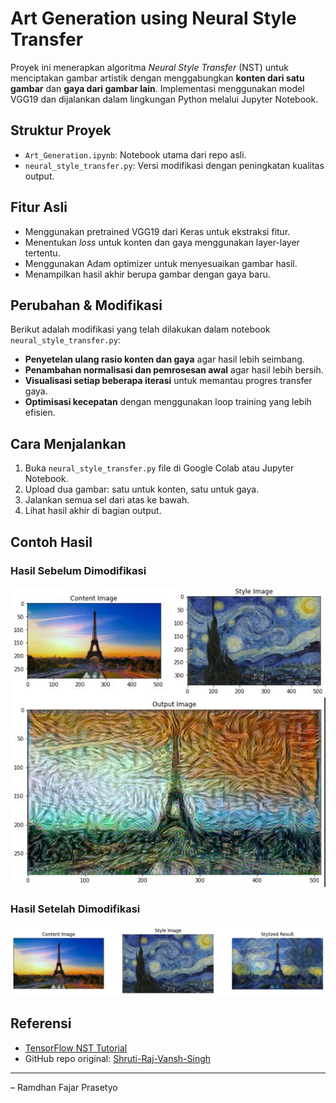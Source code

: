 #  Art Generation using Neural Style Transfer

Proyek ini menerapkan algoritma *Neural Style Transfer* (NST) untuk menciptakan gambar artistik dengan menggabungkan **konten dari satu gambar** dan **gaya dari gambar lain**. Implementasi menggunakan model VGG19 dan dijalankan dalam lingkungan Python melalui Jupyter Notebook.

##  Struktur Proyek

- `Art_Generation.ipynb`: Notebook utama dari repo asli.
- `neural_style_transfer.py`: Versi modifikasi  dengan peningkatan kualitas output.

##  Fitur Asli

- Menggunakan pretrained VGG19 dari Keras untuk ekstraksi fitur.
- Menentukan *loss* untuk konten dan gaya menggunakan layer-layer tertentu.
- Menggunakan Adam optimizer untuk menyesuaikan gambar hasil.
- Menampilkan hasil akhir berupa gambar dengan gaya baru.

##  Perubahan & Modifikasi

Berikut adalah modifikasi yang telah dilakukan dalam notebook `neural_style_transfer.py`:

-  **Penyetelan ulang rasio konten dan gaya** agar hasil lebih seimbang.
-  **Penambahan normalisasi dan pemrosesan awal** agar hasil lebih bersih.
-  **Visualisasi setiap beberapa iterasi** untuk memantau progres transfer gaya.
-  **Optimisasi kecepatan** dengan menggunakan loop training yang lebih efisien.

##  Cara Menjalankan

1. Buka `neural_style_transfer.py` file di Google Colab atau Jupyter Notebook.
2. Upload dua gambar: satu untuk konten, satu untuk gaya.
3. Jalankan semua sel dari atas ke bawah.
4. Lihat hasil akhir di bagian output.

##  Contoh Hasil

### Hasil Sebelum Dimodifikasi
![Hasil Asli](hasil_asli.JPG)

### Hasil Setelah Dimodifikasi
![Hasil Modifikasi](hasil_modifikasi.png)


##  Referensi

- [TensorFlow NST Tutorial](https://www.tensorflow.org/tutorials/generative/style_transfer)
- GitHub repo original: [Shruti-Raj-Vansh-Singh](https://github.com/Shruti-Raj-Vansh-Singh/Art-Generation-using-neural-style-tranfer)

---

– Ramdhan Fajar Prasetyo
